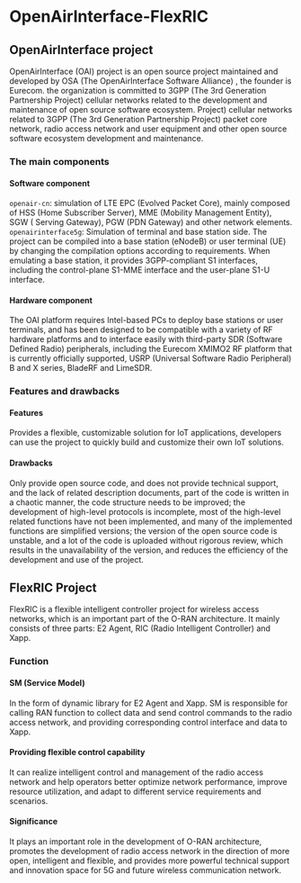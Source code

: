 # OpenAirInterface-FlexRIC
## OpenAirInterface project
OpenAirInterface (OAI) project is an open source project maintained and developed by OSA (The OpenAirInterface Software Alliance) , the founder is Eurecom. the organization is committed to 3GPP (The 3rd Generation Partnership Project) cellular networks related to the development and maintenance of open source software ecosystem. Project) cellular networks related to 3GPP (The 3rd Generation Partnership Project) packet core network, radio access network and user equipment and other open source software ecosystem development and maintenance.
### The main components
#### Software component
`openair-cn`: simulation of LTE EPC (Evolved Packet Core), mainly composed of HSS (Home Subscriber Server), MME (Mobility Management Entity), SGW ( Serving Gateway), PGW (PDN Gateway) and other network elements.
`openairinterface5g`: Simulation of terminal and base station side. The project can be compiled into a base station (eNodeB) or user terminal (UE) by changing the compilation options according to requirements. When emulating a base station, it provides 3GPP-compliant S1 interfaces, including the control-plane S1-MME interface and the user-plane S1-U interface.
#### Hardware component
The OAI platform requires Intel-based PCs to deploy base stations or user terminals, and has been designed to be compatible with a variety of RF hardware platforms and to interface easily with third-party SDR (Software Defined Radio) peripherals, including the Eurecom XMIMO2 RF platform that is currently officially supported, USRP (Universal Software Radio Peripheral) B and X series, BladeRF and LimeSDR.
### Features and drawbacks
#### Features
Provides a flexible, customizable solution for IoT applications, developers can use the project to quickly build and customize their own IoT solutions.
#### Drawbacks
Only provide open source code, and does not provide technical support, and the lack of related description documents, part of the code is written in a chaotic manner, the code structure needs to be improved; the development of high-level protocols is incomplete, most of the high-level related functions have not been implemented, and many of the implemented functions are simplified versions; the version of the open source code is unstable, and a lot of the code is uploaded without rigorous review, which results in the unavailability of the version, and reduces the efficiency of the development and use of the project.
## FlexRIC Project
FlexRIC is a flexible intelligent controller project for wireless access networks, which is an important part of the O-RAN architecture. It mainly consists of three parts: E2 Agent, RIC (Radio Intelligent Controller) and Xapp.
### Function
#### SM (Service Model)
In the form of dynamic library for E2 Agent and Xapp. SM is responsible for calling RAN function to collect data and send control commands to the radio access network, and providing corresponding control interface and data to Xapp.
#### Providing flexible control capability
It can realize intelligent control and management of the radio access network and help operators better optimize network performance, improve resource utilization, and adapt to different service requirements and scenarios.
#### Significance
It plays an important role in the development of O-RAN architecture, promotes the development of radio access network in the direction of more open, intelligent and flexible, and provides more powerful technical support and innovation space for 5G and future wireless communication network.

